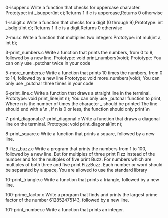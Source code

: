 0-isupper.c Write a function that checks for uppercase character.
Prototype: int _isupper(int c);Returns 1 if c is uppercase,Returns 0 otherwise

1-isdigit.c Write a function that checks for a digit (0 through 9),Prototype: int _isdigit(int c);
Returns 1 if c is a digit,Returns 0 otherwise

2-mul.c Write a function that multiplies two integers.Prototype: int mul(int a, int b);

3-print_numbers.c Write a function that prints the numbers, from 0 to 9, followed by a new line.
Prototype: void print_numbers(void); Prototype: You can only use _putchar twice in your code

5-more_numbers.c Write a function that prints 10 times the numbers, from 0 to 14, followed by a new line
Prototype: void more_numbers(void); You can only use _putchar three times in your code

6-print_line.c Write a function that draws a straight line in the terminal. Prototype: void print_line(int n);
You can only use _putchar function to print, Where n is the number of times the character _ should be printed
The line should end with a \n , If n is 0 or less, the function should only print \n

7-print_diagonal.c7-print_diagonal.c Write a function that draws a diagonal line on the terminal.
Prototype: void print_diagonal(int n);

8-print_square.c Write a function that prints a square, followed by a new line.

9-fizz_buzz.c Write a program that prints the numbers from 1 to 100, followed by a new line. But for multiples of three print Fizz instead of the number and for the multiples of five print Buzz. For numbers which are multiples of both three and five print FizzBuzz.
Each number or word should be separated by a space, You are allowed to use the standard library

10-print_triangle.c Write a function that prints a triangle, followed by a new line.

100-prime_factor.c Write a program that finds and prints the largest prime factor of the number 612852475143, followed by a new line.

101-print_number.c Write a function that prints an integer.
